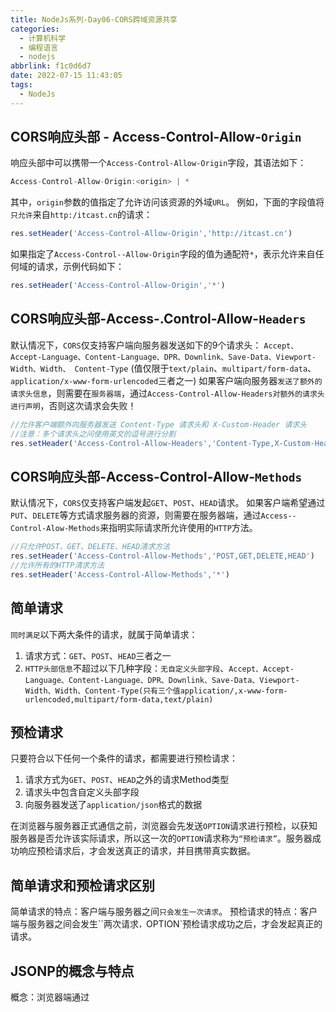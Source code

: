 ```yaml
---
title: NodeJs系列-Day06-CORS跨域资源共享
categories:
  - 计算机科学
  - 编程语言
  - nodejs
abbrlink: f1c0d6d7
date: 2022-07-15 11:43:05
tags:
  - NodeJs
---
```


## CORS响应头部 - Access-Control-Allow-`Origin`

响应头部中可以携带一个`Access-Control-Allow-Origin`字段，其语法如下：

```javascript
Access-Control-Allow-Origin:<origin> | *
```

其中，`origin`参数的值指定了允许访问该资源的外域`URL`。
例如，下面的字段值将`只允许`来自`http:/itcast.cn`的请求：

```javascript
res.setHeader('Access-Control-Allow-Origin','http://itcast.cn')
```

如果指定了`Access-Control--Allow-Origin`字段的值为通配符` * `，表示允许来自任何域的请求，示例代码如下：

```javascript
res.setHeader('Access-Control-Allow-Origin','*')
```

## CORS响应头部-Access-.Control-Allow-`Headers`

默认情况下，`CORS`仅支持客户端向服务器发送如下的9个请求头：
`Accept、Accept-Language、Content-Language、DPR、Downlink、Save-Data、Viewport-Width、Width、
Content-Type`   (值仅限于`text/plain`、`multipart/form-data`、`application/x-www-form-urlencoded`三者之一)
如果客户端向服务器`发送了额外的请求头信息`，则需要在`服务器端`，通过`Access-Control-Allow-Headers对额外的请求头进行声明`，否则这次请求会失败！

```javascript
//允许客户端额外向服务器发送 Content-Type 请求头和 X-Custom-Header 请求头
//注意：多个请求头之问使用英文的逗号进行分割
res.setHeader('Access-Control-Allow-Headers','Content-Type,X-Custom-Header')
```



## CORS响应头部-Access-Control-Allow-`Methods`

默认情况下，`CORS`仅支持客户端发起`GET`、`POST`、`HEAD`请求。
如果客户端希望通过`PUT`、`DELETE`等方式请求服务器的资源，则需要在服务器端，通过`Access--Control-Alow-Methods`来指明实际请求所允许使用的`HTTP`方法。

```javascript
//只允许POST、GET、DELETE、HEAD清求方法
res.setHeader('Access-Control-Allow-Methods','POST,GET,DELETE,HEAD')
//允许所有的HTTP清求方法
res.setHeader('Access-Control-Allow-Methods','*')
```

## 简单请求

`同时满足`以下两大条件的请求，就属于简单请求：

1. 请求方式：`GET`、`POST`、`HEAD`三者之一
2. `HTTP头部信息`不超过以下几种字段：`无自定义头部字段`、`Accept、Accept-Language、Content-Language、DPR、Downlink、Save-Data、Viewport-Width、Width、Content-Type(只有三个值application/,x-www-form-urlencoded,multipart/form-data,text/plain)`

## 预检请求

只要符合以下任何一个条件的请求，都需要进行预检请求：

1. 请求方式为`GET`、`POST`、`HEAD`之外的请求Method类型
2. 请求头中包含自定义头部字段
3. 向服务器发送了`application/json`格式的数据

在浏览器与服务器正式通信之前，浏览器会先发送`OPTION`请求进行预检，以获知服务器是否允许该实际请求，所以这一次的`OPTION`请求称为`“预检请求”`。服务器成功响应预检请求后，才会发送真正的请求，并目携带真实数据。

## 简单请求和预检请求区别

简单请求的特点：客户端与服务器之间`只会发生一次请求`。
预检请求的特点：客户端与服务器之间会发生``两次请求`，`OPTION`预检请求成功之后，才会发起真正的请求。



## JSONP的概念与特点

概念：浏览器端通过 <script> 标签的`src`属性，请求服务器上的数据，同时，服务器返回一个函数的调用。这种请求数据的方式叫做`SONP.`
特点：

1. `JSONP`不属于真正的`Ajax`请求，因为它没有使用`XMLHttpRequest`这个对象。
2. `JSONP`仅支持`GET`请求，不支持`POST`、`PUT`、`DELETE`等请求

## 创建JSONP接口的注意事项

如果项目中已经配置了CORS跨域资源共享，为了防止冲突，必须在配置CORS中间件之前声明SONP的接口。否则
JSONP接口会被处理成开启了CORS的接白。

:::info

必须在配置cors中间件之前，配置JSONP接口

:::

## 实现JSONP接口的步骤

1. 获取客户端发送过来的回调函数的名字
2. 得到要通过SONP形式发送给客户端的数据
3. 根据前两步得到的数据，拼接出个函数调用的字符串
4. 把上一步拼接得到的字符串，响应给客户端的<script>标签进行解析执行

```javascript
// 必须在配置cors中间件之前，配置JSONP接口
app.get('./api/jsonp',(req,res)=>{
    //定义JSONP接口

    //1. 得到函数的名称
    const funcName = req.query.callback
    //2. 定义要发送到客户端的数据对象
    const data = {name:'璃柏涟',age:21}
    //3. 拼接出一个函数的调用
    const scriptStr = `${funcName}(${JSON.stringify(data)})`
    //4. 把拼接的字符串，响应给客户端
    res.send(scriptStr)
})
```

## 在网页中使用jQuery发起JSONP请求

调用`$.ajax()`函数，提供`JSONP`的配置选项，从而发起`JSONP`请求，示例代码如下：

```html 02解决跨域问题.html
<!DOCTYPE html>
<html lang="en">
    <head>
        <title></title>
        <meta charset="UTF-8">
        <meta name="viewport" content="width=device-width, initial-scale=1">
        <link href="css/style.css" rel="stylesheet">
        <script src="https://lib.sinaapp.com/js/jquery/2.0.2/jquery-2.0.2.min.js"></script>    <body>
    <button id="jsonpbtn">JSONP</button>
        <script>
            $(function(){
                $('#jsonpbtn').on('click',function(){
                    $.ajax({
                        type:'GET',
                        url:'http://127.0.0.1:3000/api/jsonp',
                        dataType:'jsonp',
                        //data:{name:'测试jsonp',age:21},
                        success:function(res){
                            console.log(res)
                        },
                    })
                })
            })
        </script>
    </body>
</html>
```

```javascript 03创建JSONP接口.js
// 导入模块
const express = require("express")
// 创建服务器实例
const app = express()
// 解析urlencoded类型
app.use(express.urlencoded({extended:false}))

// 必须在配置cors中间件之前，配置JSONP接口
app.get('/api/jsonp',(req,res)=>{
    //定义JSONP接口

    //1. 得到函数的名称
    const funcName = req.query.callback
    //2. 定义要发送到客户端的数据对象
    const data = {name:'璃柏涟',age:21}
    //3. 拼接出一个函数的调用
    const scriptStr = `${funcName}(${JSON.stringify(data)})`
    //4. 把拼接的字符串，响应给客户端
    res.send(scriptStr)
})

//解决跨域问题 2行代码解决，7-9
const cors = require('cors')
// 注册为全局中间件，一定要在路由之前配置 cors 中间件
app.use(cors())

// 启动服务器
app.listen(3000,()=>{
    console.log('服务器已启动  http://127.0.0.1:3000')
})
```
